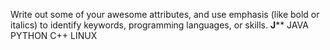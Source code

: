 Write out some of your awesome attributes, and use emphasis (like bold or italics) to identify keywords, programming languages, or skills. **J****
JAVA
PYTHON
C++
LINUX
